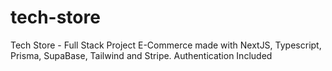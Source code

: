 # tech-store
 Tech Store - Full Stack Project E-Commerce made with NextJS, Typescript, Prisma, SupaBase,  Tailwind and Stripe. Authentication Included
